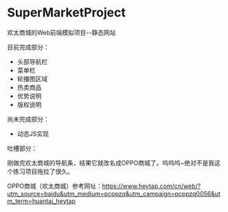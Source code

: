 # SuperMarketProject
欢太商城的Web前端模拟项目--静态网站

目前完成部分：

- 头部导航栏
- 菜单栏
- 轮播图区域
- 热卖商品
- 优势说明
- 版权说明

尚未完成部分：

- 动态JS实现

吐槽部分：

刚做完欢太商城的导航条，结果它就改名成OPPO商城了。呜呜呜~绝对不是我这个练习项目拖拉了很久。

OPPO商城（欢太商城）参考网址：https://www.heytap.com/cn/web/?utm_source=baidu&utm_medium=pcppzq&utm_campaign=pcppzq0056&utm_term=huantai_heytap

